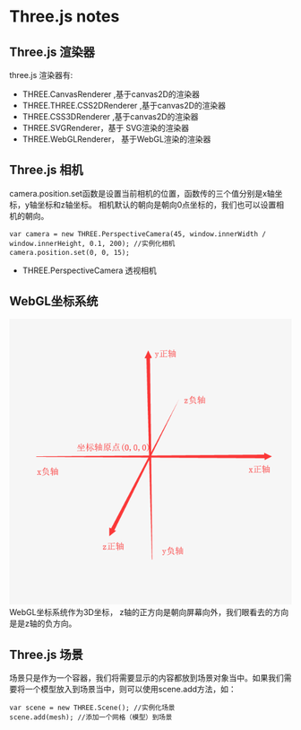 # Three.js notes  



## Three.js 渲染器


three.js 渲染器有:

- THREE.CanvasRenderer ,基于canvas2D的渲染器
- THREE.THREE.CSS2DRenderer ,基于canvas2D的渲染器
- THREE.CSS3DRenderer ,基于canvas2D的渲染器
- THREE.SVGRenderer，基于 SVG渲染的渲染器
- THREE.WebGLRenderer， 基于WebGL渲染的渲染器


## Three.js 相机


camera.position.set函数是设置当前相机的位置，函数传的三个值分别是x轴坐标，y轴坐标和z轴坐标。
相机默认的朝向是朝向0点坐标的，我们也可以设置相机的朝向。
 
```
var camera = new THREE.PerspectiveCamera(45, window.innerWidth / window.innerHeight, 0.1, 200); //实例化相机
camera.position.set(0, 0, 15);
```

- THREE.PerspectiveCamera 透视相机

## WebGL坐标系统

![WebGL坐标系统](./webgl.png)
WebGL坐标系统作为3D坐标， z轴的正方向是朝向屏幕向外，我们眼看去的方向是是z轴的负方向。


## Three.js 场景

场景只是作为一个容器，我们将需要显示的内容都放到场景对象当中。如果我们需要将一个模型放入到场景当中，则可以使用scene.add方法，如：


```
var scene = new THREE.Scene(); //实例化场景
scene.add(mesh); //添加一个网格（模型）到场景
```


